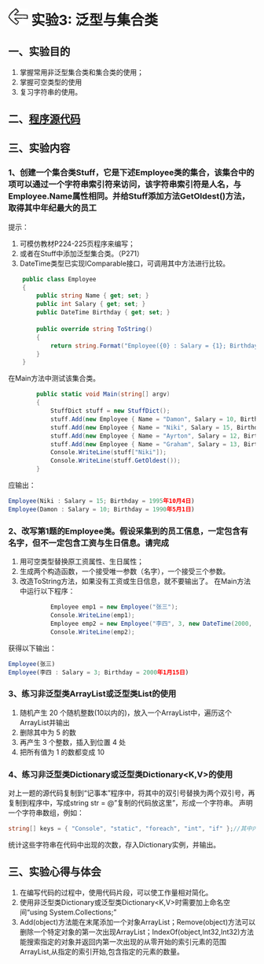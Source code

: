 # [<img style="width:40px;transform:rotate(180deg);" src="../../../assets/image/back.jpg"/>](../index.md) 实验3: 泛型与集合类

## 一、实验目的

1. 掌握常用非泛型集合类和集合类的使用；
2. 掌握可空类型的使用
3. 复习字符串的使用。

## 二、[程序源代码](../../code/index.md)

## 三、实验内容

### 1、创建一个集合类Stuff，它是下述Employee类的集合，该集合中的项可以通过一个字符串索引符来访问，该字符串索引符是人名，与Employee.Name属性相同。并给Stuff添加方法GetOldest()方法，取得其中年纪最大的员工

提示：

1. 可模仿教材P224-225页程序来编写；
2. 或者在Stuff中添加泛型集合类。（P271）
3. DateTime类型已实现IComparable接口，可调用其中方法进行比较。

```c#
    public class Employee
    {
        public string Name { get; set; }
        public int Salary { get; set; }
        public DateTime Birthday { get; set; }

        public override string ToString()
        {
            return string.Format("Employee({0} : Salary = {1}; Birthday = {2:D})", Name, Salary, Birthday);
        }
    }
```

在Main方法中测试该集合类。

```c#
        public static void Main(string[] argv)
        {
            StuffDict stuff = new StuffDict();
            stuff.Add(new Employee { Name = "Damon", Salary = 10, Birthday = new DateTime(1990, 5, 1) });
            stuff.Add(new Employee { Name = "Niki", Salary = 15, Birthday = new DateTime(1995, 10, 4) });
            stuff.Add(new Employee { Name = "Ayrton", Salary = 12, Birthday = new DateTime(1992, 6, 23) });
            stuff.Add(new Employee { Name = "Graham", Salary = 13, Birthday = new DateTime(1994, 9, 15) });
            Console.WriteLine(stuff["Niki"]);
            Console.WriteLine(stuff.GetOldest());
        }
```

应输出：

```js
Employee(Niki : Salary = 15; Birthday = 1995年10月4日)
Employee(Damon : Salary = 10; Birthday = 1990年5月1日)
```

### 2、改写第1题的Employee类。假设采集到的员工信息，一定包含有名字，但不一定包含工资与生日信息。请完成

1. 用可空类型替换原工资属性、生日属性；
2. 生成两个构造函数，一个接受唯一参数（名字），一个接受三个参数。
3. 改造ToString方法，如果没有工资或生日信息，就不要输出了。
在Main方法中运行以下程序：

```c#
            Employee emp1 = new Employee("张三");
            Console.WriteLine(emp1);
            Employee emp2 = new Employee("李四", 3, new DateTime(2000, 1, 15));
            Console.WriteLine(emp2);
```

获得以下输出：

```js
Employee(张三)
Employee(李四 : Salary = 3; Birthday = 2000年1月15日)
```

### 3、练习非泛型类ArrayList或泛型类List<T>的使用

1. 随机产生 20 个随机整数(10以内的)，放入一个ArrayList中，遍历这个ArrayList并输出
2. 删除其中为 5 的数
3. 再产生 3 个整数，插入到位置 4 处
4. 把所有值为 1 的数都变成 10

### 4、练习非泛型类Dictionary或泛型类Dictionary<K,V>的使用

对上一题的源代码复制到“记事本”程序中，将其中的双引号替换为两个双引号，再复制到程序中，写成string str = @”复制的代码放这里”，形成一个字符串。
声明一个字符串数组，例如：

```c#
string[] keys = { "Console", "static", "foreach", "int", "if" };//其中内容可任选
```

统计这些字符串在代码中出现的次数，存入Dictionary实例，并输出。

## 三、实验心得与体会

1. 在编写代码的过程中，使用代码片段，可以使工作量相对简化。
2. 使用非泛型类Dictionary或泛型类Dictionary<K,V>时需要加上命名空间“using System.Collections;”
3. Add(object)方法能在末尾添加一个对象ArrayList；Remove(object)方法可以删除一个特定对象的第一次出现ArrayList；IndexOf(object,Int32,Int32)方法能搜索指定的对象并返回内第一次出现的从零开始的索引元素的范围ArrayList,从指定的索引开始,包含指定的元素的数量。
